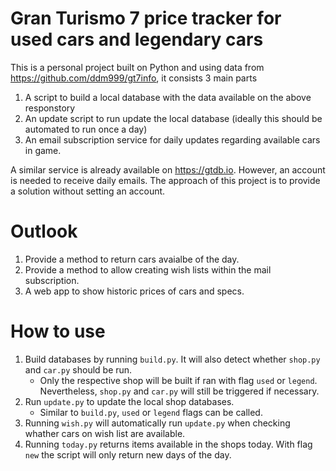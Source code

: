 # Gran Turismo 7 price tracker for used cars and legendary cars

This is a personal project built on Python and using data from https://github.com/ddm999/gt7info, it consists 3 main parts

1. A script to build a local database with the data available on the above responstory
2. An update script to run update the local database (ideally this should be automated to run once a day)
3. An email subscription service for daily updates regarding available cars in game.

A similar service is already available on https://gtdb.io. However, an account is needed to receive daily emails. The approach of this project is to provide a solution without setting an account.

# Outlook

1. Provide a method to return cars avaialbe of the day.
2. Provide a method to allow creating wish lists within the mail subscription.
3. A web app to show historic prices of cars and specs.

# How to use

1. Build databases by running `build.py`. It will also detect whether `shop.py` and `car.py` should be run.
    - Only the respective shop will be built if ran with flag `used` or `legend`. Nevertheless, `shop.py` and `car.py` will still be triggered if necessary.
2. Run `update.py` to update the local shop databases.
    - Similar to `build.py`, `used` or `legend` flags can be called.
3. Running `wish.py` will automatically run `update.py` when checking whather cars on wish list are available.
4. Running `today.py` returns items available in the shops today. With flag `new` the script will only return new days of the day.